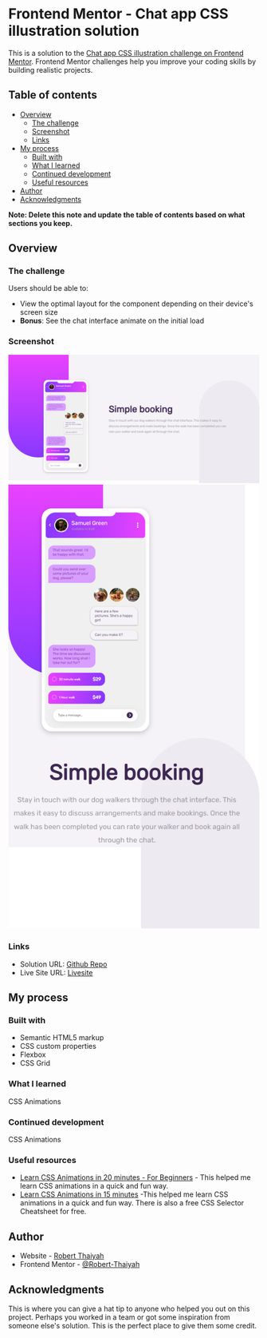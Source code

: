 # Frontend Mentor - Chat app CSS illustration solution

This is a solution to the [Chat app CSS illustration challenge on Frontend Mentor](https://www.frontendmentor.io/challenges/chat-app-css-illustration-O5auMkFqY). Frontend Mentor challenges help you improve your coding skills by building realistic projects. 

## Table of contents

- [Overview](#overview)
  - [The challenge](#the-challenge)
  - [Screenshot](#screenshot)
  - [Links](#links)
- [My process](#my-process)
  - [Built with](#built-with)
  - [What I learned](#what-i-learned)
  - [Continued development](#continued-development)
  - [Useful resources](#useful-resources)
- [Author](#author)
- [Acknowledgments](#acknowledgments)

**Note: Delete this note and update the table of contents based on what sections you keep.**

## Overview

### The challenge

Users should be able to:

- View the optimal layout for the component depending on their device's screen size
- **Bonus**: See the chat interface animate on the initial load

### Screenshot

![](./images/screenshot-desktop.png)
![](./images/screenshot-mobile.png)

### Links

- Solution URL: [Github Repo](https://github.com/Robert-Thaiyah/chat-app-css-illustration)
- Live Site URL: [Livesite](https://your-live-site-url.com)

## My process

### Built with

- Semantic HTML5 markup
- CSS custom properties
- Flexbox
- CSS Grid

### What I learned

CSS Animations

### Continued development

CSS Animations

### Useful resources

- [Learn CSS Animations in 20 minutes - For Beginners](https://www.youtube.com/watch?v=SgmNxE9lWcY) - This helped me learn CSS animations in a quick and fun way.
- [Learn CSS Animations in 15 minutes](https://www.youtube.com/watch?v=YszONjKpgg4) -This helped me learn CSS animations in a quick and fun way. There is also a free CSS Selector Cheatsheet for free.


## Author

- Website - [Robert Thaiyah](https://github.com/Robert-Thaiyah)
- Frontend Mentor - [@Robert-Thaiyah](https://www.frontendmentor.io/profile/Robert-Thaiyah)

## Acknowledgments

This is where you can give a hat tip to anyone who helped you out on this project. Perhaps you worked in a team or got some inspiration from someone else's solution. This is the perfect place to give them some credit.

